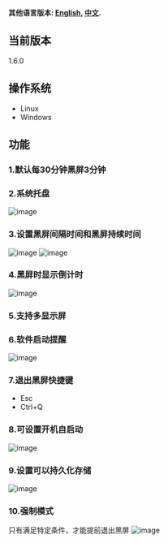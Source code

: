 **其他语言版本: [English](README_EN.md), [中文](README.md).**


## 当前版本
1.6.0

## 操作系统
- Linux
- Windows

## 功能
### 1.默认每30分钟黑屏3分钟
### 2.系统托盘
![image](https://github.com/user-attachments/assets/9f2f337f-e2ac-47c0-8493-8c1287cf3a61)
### 3.设置黑屏间隔时间和黑屏持续时间
![image](https://github.com/user-attachments/assets/9dce6a85-9226-45f3-96de-8f1ea92a03e1)
![image](https://github.com/user-attachments/assets/cdda0259-4277-413a-9363-db43c683e0fe)

### 4.黑屏时显示倒计时
![image](https://github.com/user-attachments/assets/eeaee8c9-f7d2-48e0-8ed3-165e4c9fb4a1)
### 5.支持多显示屏
### 6.软件启动提醒
![image](https://github.com/user-attachments/assets/7181e017-3014-4690-b8c3-05e98e043e0d)

### 7.退出黑屏快捷键
- Esc
- Ctrl+Q
### 8.可设置开机自启动
![image](https://github.com/user-attachments/assets/4d2ba802-97c5-4d09-bb39-e09d1b667eff)

### 9.设置可以持久化存储
![image](https://github.com/user-attachments/assets/c1aba3e6-af89-4dd1-bbf7-1a9118387dd8)

### 10.强制模式
只有满足特定条件，才能提前退出黑屏
![image](https://github.com/user-attachments/assets/b81472db-40fa-4bf4-8911-21e394f34152)









